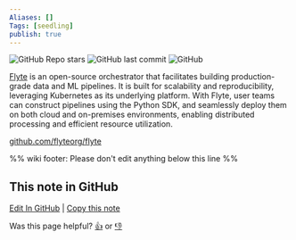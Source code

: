```yaml
---
Aliases: []
Tags: [seedling]
publish: true
---
```


![GitHub Repo stars](https://img.shields.io/github/stars/flyteorg/flyte?style=social) ![GitHub last commit](https://img.shields.io/github/last-commit/flyteorg/flyte) ![GitHub](https://img.shields.io/github/license/flyteorg/flyte)

[Flyte](https://flyte.org/) is an open-source orchestrator that facilitates building production-grade data and ML pipelines. It is built for scalability and reproducibility, leveraging Kubernetes as its underlying platform. With Flyte, user teams can construct pipelines using the Python SDK, and seamlessly deploy them on both cloud and on-premises environments, enabling distributed processing and efficient resource utilization.

[github.com/flyteorg/flyte](https://github.com/flyteorg/flyte)

%% wiki footer: Please don't edit anything below this line %%

## This note in GitHub

<span class="git-footer">[Edit In GitHub](https://github.dev/data-engineering-community/data-engineering-wiki/blob/main/Tools/Workflow%20Orchestrators/Flyte.md "git-hub-edit-note") | [Copy this note](https://raw.githubusercontent.com/data-engineering-community/data-engineering-wiki/main/Tools/Workflow%20Orchestrators/Flyte.md "git-hub-copy-note")</span>

<span class="git-footer">Was this page helpful?
[👍](https://tally.so/r/mOaxjk?rating=Yes&url=https://dataengineering.wiki/Tools/Workflow%20Orchestrators/Flyte) or [👎](https://tally.so/r/mOaxjk?rating=No&url=https://dataengineering.wiki/Tools/Workflow%20Orchestrators/Flyte)</span>
